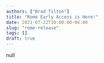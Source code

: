 ```yaml
---
authors: ["Brad Tilton"]
title: "Rome Early Access is Here!"
date: 2021-07-22T10:00:00-04:00
slug: "rome-release"
tags: []
draft: true
---
```


null